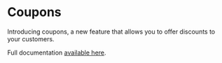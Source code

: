 # Coupons
Introducing coupons, a new feature that allows you to offer discounts to your customers.

Full documentation [available here](../docs/guide/coupons).